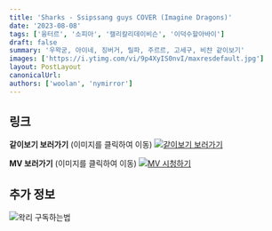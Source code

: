```yaml
---
title: 'Sharks - Ssipssang guys COVER (Imagine Dragons)'
date: '2023-08-08'
tags: ['융터르', '소피아', '캘리칼리데이비슨', '이덕수할아바이']
draft: false
summary: '우왁굳, 아이네, 징버거, 릴파, 주르르, 고세구, 비챤 같이보기'
images: ['https://i.ytimg.com/vi/9p4XyIS0nvI/maxresdefault.jpg']
layout: PostLayout
canonicalUrl:
authors: ['woolan', 'nymirror']
---
```


## 링크

**같이보기 보러가기** (이미지를 클릭하여 이동)
[![같이보기 보러가기](../static/images/logo.png)](https://cafe.naver.com/steamindiegame/12350845)

**MV 보러가기** (이미지를 클릭하여 이동)
[![MV 시청하기](https://i.ytimg.com/vi/9p4XyIS0nvI/maxresdefault.jpg)](https://youtu.be/9p4XyIS0nvI)

## 추가 정보

![왁리 구독하는법](../static/images/sub.gif)
